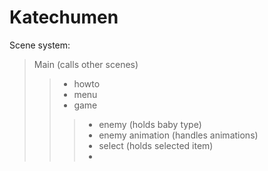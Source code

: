 # Katechumen
Scene system:
> Main (calls other scenes)
>> - howto 
>> - menu
>> - game
>>> - enemy (holds baby type)
>>> - enemy animation (handles animations)
>>> - select (holds selected item)
>>> - 
